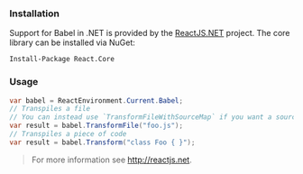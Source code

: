 ### Installation

Support for Babel in .NET is provided by the [ReactJS.NET](http://reactjs.net/)
project. The core library can be installed via NuGet:

```
Install-Package React.Core
```

### Usage

```csharp
var babel = ReactEnvironment.Current.Babel;
// Transpiles a file
// You can instead use `TransformFileWithSourceMap` if you want a source map too.
var result = babel.TransformFile("foo.js");
// Transpiles a piece of code
var result = babel.Transform("class Foo { }");
```

> For more information see http://reactjs.net.
